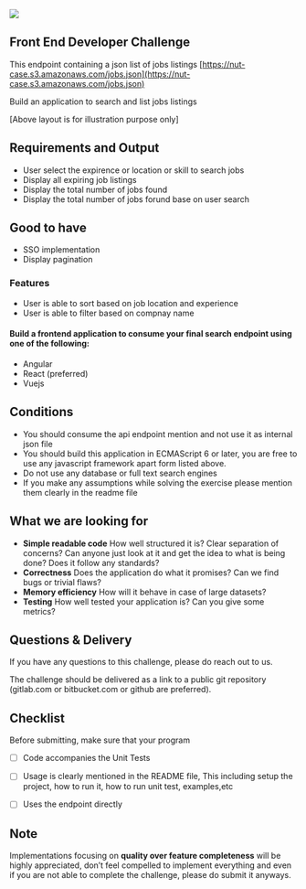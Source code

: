 ![](https://i.imgur.com/dMPfzBQ.png)

## Front End Developer Challenge
This endpoint containing a json list of jobs listings [https://nut-case.s3.amazonaws.com/jobs.json](https://nut-case.s3.amazonaws.com/jobs.json)

Build an application to search and list jobs listings

[Above layout is for illustration purpose only]


## Requirements and Output

- User select the expirence or location or skill to search jobs
- Display all expiring job listings
- Display the total number of jobs found
- Display the total number of jobs forund base on user search

## Good to have 

- SSO implementation 
- Display pagination

### Features

- User is able to sort based on job location and experience
- User is able to filter based on compnay name



####  Build a frontend application to consume your final search endpoint using one of the following:
- Angular
- React (preferred)
- Vuejs


## Conditions

- You should consume the api endpoint mention and not use it as internal json file
- You should build this application in ECMAScript 6 or later, you are free to use any javascript framework apart form listed above.
- Do not use any database or full text search engines
- If you make any assumptions while solving the exercise please mention them clearly in the readme file

## What we are looking for

- **Simple readable code** How well structured it is? Clear separation of concerns? Can anyone just look at it and get the idea to
what is being done? Does it follow any standards?
- **Correctness** Does the application do what it promises? Can we find bugs or trivial flaws?
- **Memory efficiency** How will it behave in case of large datasets?
- **Testing** How well tested your application is? Can you give some metrics?

## Questions & Delivery

If you have any questions to this challenge, please do reach out to us.

The challenge should be delivered as a link to a public git repository (gitlab.com or bitbucket.com or github are preferred).


## Checklist

Before submitting, make sure that your program

- [ ] Code accompanies the Unit Tests
- [ ] Usage is clearly mentioned in the README file, This including setup the project, how to run it, how to run unit test, examples,etc
- [ ] Uses the endpoint directly



## Note

Implementations focusing on **quality over feature completeness** will be highly appreciated,  don’t feel compelled to implement everything and even if you are not able to complete the challenge, please do submit it anyways.
